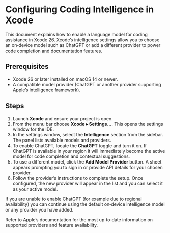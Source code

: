 # Configuring Coding Intelligence in Xcode

This document explains how to enable a language model for coding
assistance in Xcode 26.  Xcode’s intelligence settings allow you to
choose an on‑device model such as ChatGPT or add a different provider
to power code completion and documentation features.

## Prerequisites

- Xcode 26 or later installed on macOS 14 or newer.
- A compatible model provider (ChatGPT or another provider
  supporting Apple’s intelligence framework).

## Steps

1. Launch **Xcode** and ensure your project is open.
2. From the menu bar choose **Xcode ▸ Settings…**.  This opens the
   settings window for the IDE.
3. In the settings window, select the **Intelligence** section from the
   sidebar.  The panel lists available models and providers.
4. To enable ChatGPT, locate the **ChatGPT** toggle and turn it on.  If
   ChatGPT is available in your region it will immediately become the
   active model for code completion and contextual suggestions.
5. To use a different model, click the **Add Model Provider** button.  A
   sheet appears prompting you to sign in or provide API details for your
   chosen provider.
6. Follow the provider’s instructions to complete the setup.  Once
   configured, the new provider will appear in the list and you can
   select it as your active model.

If you are unable to enable ChatGPT (for example due to regional
availability) you can continue using the default on‑device intelligence
model or any provider you have added.

Refer to Apple’s documentation for the most up‑to‑date information on
supported providers and feature availability.